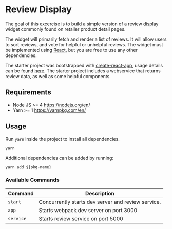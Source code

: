 # Review Display

The goal of this excercise is to build a simple version of a review display widget commonly found on retailer product detail pages.

The widget will primarily fetch and render a list of reviews. It will allow users to sort reviews, and vote for helpful or unhelpful reviews. The widget must be implemented using [React](https://reactjs.org/), but you are free to use any other dependencies.

The starter project was bootstrapped with [create-react-app](https://github.com/facebook/create-react-app), usage details can be found [here](CREATE_REACT_APP_README.md). The starter project includes a webservice that returns review data, as well as some helpful components.

## Requirements

* Node JS >= 4 https://nodejs.org/en/
* Yarn >= 1 https://yarnpkg.com/en/

## Usage

Run `yarn` inside the project to install all dependencies.

```
yarn
```

Additional dependencies can be added by running:

```
yarn add ${pkg-name}
```

### Available Commands

| Command   | Description                                                                                                |
| --------- | ---------------------------------------------------------------------------------------------------------- |
| `start`   | Concurrently starts dev server and review service.
| `app`     | Starts webpack dev server on port 3000                                                                     |
| `service` | Starts review service on port 5000                                                                         |

